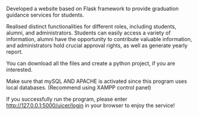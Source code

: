 Developed a website based on Flask framework to provide graduation guidance services for students.

Realised distinct functionalities for different roles, including students, alumni, and administrators. Students can easily access a variety of information, alumni have the opportunity to contribute valuable information, and administrators hold crucial approval rights, as well as generate yearly report.

You can download all the files and create a python project, if you are interested.

Make sure that mySQL AND APACHE is activated since this program uses local databases. (Recommend using XAMPP control panel)

If you successfully run the program, please enter http://127.0.0.1:5000/uicer/login in your browser to enjoy the service!
